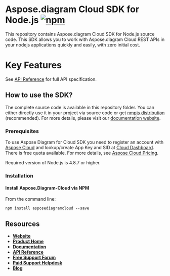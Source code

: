 # Aspose.diagram Cloud SDK for Node.js [![npm](https://badge.fury.io/js/asposediagramcloud.svg)](https://www.npmjs.com/package/asposediagramcloud)
This repository contains Aspose.diagram Cloud SDK for Node.js source code. This SDK allows you to work with Aspose.diagram Cloud REST APIs in your nodejs applications quickly and easily, with zero initial cost.

# Key Features

See [API Reference](https://apireference.aspose.cloud/diagram/) for full API specification.

## How to use the SDK?
The complete source code is available in this repository folder. You can either directly use it in your project via source code or get [nmpjs distribution](https://www.npmjs.com/package/asposediagramcloud) (recommended). For more details, please visit our [documentation website](https://docs.aspose.cloud/display/diagramcloud/Available+SDKs).

### Prerequisites

To use Aspose Diagram for Cloud SDK you need to register an account with [Aspose Cloud](https://www.aspose.cloud/) and lookup/create App Key and SID at [Cloud Dashboard](https://dashboard.aspose.cloud/#/apps). There is free quota available. For more details, see [Aspose Cloud Pricing](https://purchase.aspose.cloud/pricing).

Required version of Node.js is 4.8.7 or higher.

### Installation

#### Install Aspose.Diagram-Cloud via NPM

From the command line:

	npm install asposediagramcloud --save
	
## Resources
+ [**Website**](https://www.aspose.cloud)
+ [**Product Home**](https://products.aspose.cloud/diagram)
+ [**Documentation**](https://docs.aspose.cloud/display/diagramcloud/Home)
+ [**API Reference**](https://apireference.aspose.cloud/diagram/)
+ [**Free Support Forum**](https://forum.aspose.cloud/c/diagram)
+ [**Paid Support Helpdesk**](https://helpdesk.aspose.cloud/)
+ [**Blog**](https://blog.aspose.cloud/category/diagram/)
